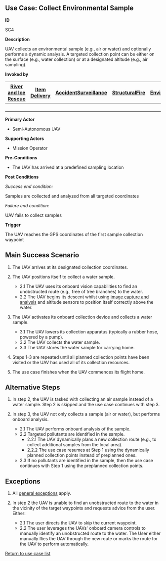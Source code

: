 ## Use Case: Collect Environmental Sample

**ID**

SC4


**Description**

UAV collects an environmental sample (e.g., air or water) and optionally performs a dynamic analysis. A targeted collection point can be either on the 
surface (e.g., water collection) or at a designated altitude (e.g., air sampling).


**Invoked by**


| [River and Ice Rescue](../main/RiverRescue.md) | [Item Delivery](../main/ItemDelivery.md)| [AccidentSurveillance](../main/AccidentSurveillance.md) | [StructuralFire](../main/StructuralFire.md) | [EnvironmentalSampling](../main/EnvironmentalSampling.md) |
| :------: | :--------: | :--------: | :------: |:------: |
|  |  |   |  | x |

**Primary Actor**

- Semi-Autonomous UAV

**Supporting Actors**

- Mission Operator

**Pre-Conditions**

- The UAV has arrived at a predefined sampling location

**Post Conditions**

_Success end condition:_

Samples are collected and analyzed from all targeted coordinates

_Failure end condition:_

UAV fails to collect samples

**Trigger**

The UAV reaches the GPS coordinates of the first sample collection waypoint

## Main Success Scenario

1. The UAV arrives at its designated collection coordinates.

2. The UAV positions itself to collect a water sample.
   * 2.1 The UAV uses its onboard vision capabilities to find an unobstructed route (e.g., free of tree branches) to the water.
   * 2.2 The UAV begins its descent whilst using [image capture and analysis](ImageCaptureAndAnalysis.md) and altitude sensors to position itself correctly above the water.
   
3. The UAV activates its onboard collection device and collects a water sample.
   * 3.1 The UAV lowers its collection apparatus (typically a rubber hose, powered by a pump).
   * 3.2 The UAV collects the water sample.
   * 3.3 The UAV stores the water sample for carrying home.

3. Steps 1-3 are repeated until all planned collection points have been visited or the UAV has used all of its collection resources.

4. The use case finishes when the UAV commences its flight home.

## Alternative Steps

1. In step 2, the UAV is tasked with collecting an air sample instead of a water sample. Step 2 is skipped and the use case continues with step 3.

2. In step 3, the UAV not only collects a sample (air or water), but performs onboard analysis.
   * 2.1 The UAV performs onboard analysis of the sample.
   * 2.2 Targeted pollutants are identified in the sample.
      * 2.2.1 The UAV dynamically plans a new collection route (e.g., to collect additional samples from the local area).
	  * 2.2.2 The use case resumes at Step 1 using the dynamically planned collection points instead of preplanned ones.
   * 2.3 If no pollutants are identified in the sample, then the use case continues with Step 1 using the preplanned collection points.

## Exceptions

1. All [general exceptions](../../README.md#GeneralExceptions) apply.

2. In step 2 the UAV is unable to find an unobstructed route to the water in the vicinity of the target waypoints and requests advice from the user. Either:
   * 2.1 The user directs the UAV to skip the current waypoint.
   * 2.2 The user leverages the UAVs' onboard camera controls to manually identify an unobstructed route to the water. The User either manually flies the UAV through the new route or marks the route for the UAV to perform automatically. 



[Return to use case list](../../README.md)
